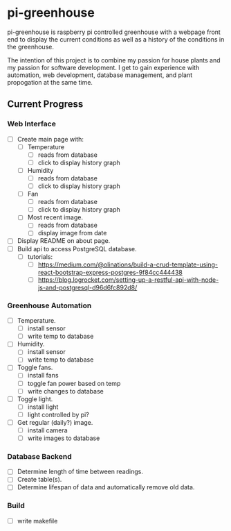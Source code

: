 
# pi-greenhouse

pi-greenhouse is raspberry pi controlled greenhouse with a webpage front end to display the current conditions as well as a history of the conditions in the greenhouse. 

The intention of this project is to combine my passion for house plants and my passion for software development. I get to gain experience with automation, web development, database management, and plant propogation at the same time.

## Current Progress

### Web Interface
- [ ] Create main page with:
  - [ ] Temperature
    - [ ] reads from database
    - [ ] click to display history graph
  - [ ] Humidity
    - [ ] reads from database
    - [ ] click to display history graph
  - [ ] Fan
    - [ ] reads from database
    - [ ] click to display history graph
  - [ ] Most recent image.
    - [ ] reads from database
    - [ ] display image from date
- [ ] Display README on about page.
- [ ] Build api to access PostgreSQL database.
  - [ ] tutorials:
    - [ ] https://medium.com/@olinations/build-a-crud-template-using-react-bootstrap-express-postgres-9f84cc444438
    - [ ] https://blog.logrocket.com/setting-up-a-restful-api-with-node-js-and-postgresql-d96d6fc892d8/

### Greenhouse Automation
- [ ] Temperature.
  - [ ] install sensor
  - [ ] write temp to database
- [ ] Humidity.
  - [ ] install sensor
  - [ ] write temp to database
- [ ] Toggle fans.
  - [ ] install fans
  - [ ] toggle fan power based on temp
  - [ ] write changes to database
- [ ] Toggle light.
  - [ ] install light
  - [ ] light controlled by pi?
- [ ] Get regular (daily?) image.
  - [ ] install camera
  - [ ] write images to database

### Database Backend
- [ ] Determine length of time between readings.
- [ ] Create table(s).
- [ ] Determine lifespan of data and automatically remove old data.

### Build
- [ ] write makefile



